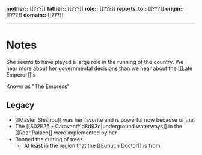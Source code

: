 **mother::** [[???]]
**father::** [[???]]
**role::** [[???]]
**reports_to::** [[???]]
**origin::** [[???]]
**domain::** [[???]]

---
# Notes
She seems to have played a large role in the running of the country. We hear more about her governmental decisions than we hear about the [[Late Emperor]]'s

Known as "The Empress"
## Legacy
- [[Master Shishou]] was her favorite and is powerful now because of that
- The [[S02E26 - Caravan#^d8d93c|underground waterways]] in the [[Rear Palace]] were implemented by her
- Banned the cutting of trees
	- At least in the region that the [[Eunuch Doctor]] is from